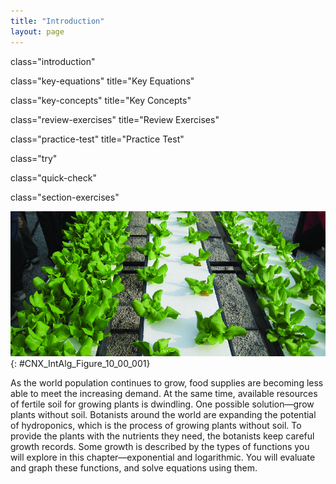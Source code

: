 ```yaml
---
title: "Introduction"
layout: page
---
```



<cnx-pi data-type="cnx.flag.introduction"> class="introduction" </cnx-pi>

<cnx-pi data-type="cnx.eoc">class="key-equations" title="Key Equations"</cnx-pi>

<cnx-pi data-type="cnx.eoc">class="key-concepts" title="Key Concepts"</cnx-pi>

<cnx-pi data-type="cnx.eoc">class="review-exercises" title="Review Exercises"</cnx-pi>

<cnx-pi data-type="cnx.eoc">class="practice-test" title="Practice Test"</cnx-pi>

<cnx-pi data-type="cnx.answers">class="try"</cnx-pi>

<cnx-pi data-type="cnx.answers">class="quick-check"</cnx-pi>

<cnx-pi data-type="cnx.answers">class="section-exercises"</cnx-pi>

 ![A photo of rows of vegetables growing in water in a greenhouse.](../resources/CNX_IntAlg_Figure_10_00_001_img.jpg "Hydroponic systems allow botanists to grow crops without land. (credit: &#x201C;Izhamwong&#x201D;/Wikimedia Commons)"){: #CNX_IntAlg_Figure_10_00_001}

As the world population continues to grow, food supplies are becoming less able to meet the increasing demand. At the same time, available resources of fertile soil for growing plants is dwindling. One possible solution—grow plants without soil. Botanists around the world are expanding the potential of hydroponics, which is the process of growing plants without soil. To provide the plants with the nutrients they need, the botanists keep careful growth records. Some growth is described by the types of functions you will explore in this chapter—exponential and logarithmic. You will evaluate and graph these functions, and solve equations using them.

